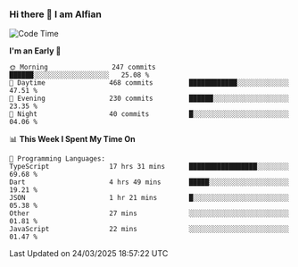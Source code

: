 ### Hi there 👋 I am Alfian

<!--START_SECTION:waka-->
![Code Time](http://img.shields.io/badge/Code%20Time-644%20hrs%2044%20mins-blue)

**I'm an Early 🐤** 

```text
🌞 Morning                247 commits         ██████░░░░░░░░░░░░░░░░░░░   25.08 % 
🌆 Daytime                468 commits         ████████████░░░░░░░░░░░░░   47.51 % 
🌃 Evening                230 commits         ██████░░░░░░░░░░░░░░░░░░░   23.35 % 
🌙 Night                  40 commits          █░░░░░░░░░░░░░░░░░░░░░░░░   04.06 % 
```


📊 **This Week I Spent My Time On** 

```text
💬 Programming Languages: 
TypeScript               17 hrs 31 mins      █████████████████░░░░░░░░   69.68 % 
Dart                     4 hrs 49 mins       █████░░░░░░░░░░░░░░░░░░░░   19.21 % 
JSON                     1 hr 21 mins        █░░░░░░░░░░░░░░░░░░░░░░░░   05.38 % 
Other                    27 mins             ░░░░░░░░░░░░░░░░░░░░░░░░░   01.81 % 
JavaScript               22 mins             ░░░░░░░░░░░░░░░░░░░░░░░░░   01.47 % 
```


 Last Updated on 24/03/2025 18:57:22 UTC
<!--END_SECTION:waka-->
